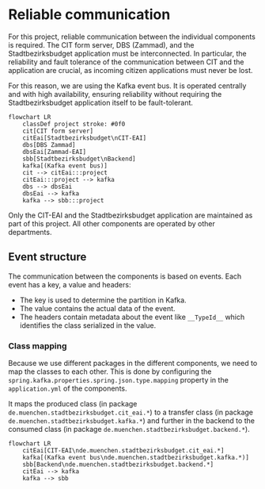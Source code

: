 # Reliable communication

For this project, reliable communication between the individual components is required. The CIT form server, DBS (Zammad), and the Stadtbezirksbudget
application must
be interconnected. In particular, the reliability and fault tolerance of the communication between CIT and the application are crucial, as incoming
citizen applications must never be lost.

For this reason, we are using the Kafka event bus. It is operated centrally and with high availability, ensuring reliability without requiring the
Stadtbezirksbudget
application itself to be fault-tolerant.

```mermaid
flowchart LR
    classDef project stroke: #0f0
    cit[CIT form server]
    citEai[Stadtbezirksbudget\nCIT-EAI]
    dbs[DBS Zammad]
    dbsEai[Zammad-EAI]
    sbb[Stadtbezirksbudget\nBackend]
    kafka[(Kafka event bus)]
    cit --> citEai:::project
    citEai:::project --> kafka
    dbs --> dbsEai
    dbsEai --> kafka
    kafka --> sbb:::project
```

Only the CIT-EAI and the Stadtbezirksbudget application are maintained as part of this project. All other components are operated by other departments.

## Event structure

The communication between the components is based on events. Each event has a key, a value and headers:

- The key is used to determine the partition in Kafka.
- The value contains the actual data of the event.
- The headers contain metadata about the event like `__TypeId__` which identifies the class serialized in the value.

### Class mapping

Because we use different packages in the different components, we need to map the classes to each other. This is done by configuring the
`spring.kafka.properties.spring.json.type.mapping` property in the `application.yml` of the components.

It maps the produced class (in package `de.muenchen.stadtbezirksbudget.cit_eai.*`) to a transfer class (in package `de.muenchen.stadtbezirksbudget.kafka.*`) and
further in the backend to the consumed class (in package `de.muenchen.stadtbezirksbudget.backend.*`).

```mermaid
flowchart LR
    citEai[CIT-EAI\nde.muenchen.stadtbezirksbudget.cit_eai.*]
    kafka[(Kafka event bus\nde.muenchen.stadtbezirksbudget.kafka.*)]
    sbb[Backend\nde.muenchen.stadtbezirksbudget.backend.*]
    citEai --> kafka
    kafka --> sbb
```
